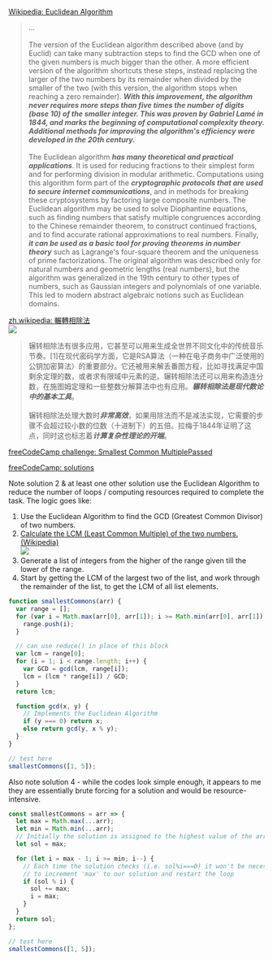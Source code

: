 [Wikipedia: Euclidean Algorithm](https://en.wikipedia.org/wiki/Euclidean_algorithm)
>...\
\
The version of the Euclidean algorithm described above (and by Euclid) can take many subtraction steps to find the GCD when one of the given numbers is much bigger than the other. A more efficient version of the algorithm shortcuts these steps, instead replacing the larger of the two numbers by its remainder when divided by the smaller of the two (with this version, the algorithm stops when reaching a zero remainder). ***With this improvement, the algorithm never requires more steps than five times the number of digits (base 10) of the smaller integer. This was proven by Gabriel Lamé in 1844, and marks the beginning of computational complexity theory. Additional methods for improving the algorithm's efficiency were developed in the 20th century.***\
\
The Euclidean algorithm ***has many theoretical and practical applications***. It is used for reducing fractions to their simplest form and for performing division in modular arithmetic. Computations using this algorithm form part of the ***cryptographic protocols that are used to secure internet communications***, and in methods for breaking these cryptosystems by factoring large composite numbers. The Euclidean algorithm may be used to solve Diophantine equations, such as finding numbers that satisfy multiple congruences according to the Chinese remainder theorem, to construct continued fractions, and to find accurate rational approximations to real numbers. Finally, ***it can be used as a basic tool for proving theorems in number theory*** such as Lagrange's four-square theorem and the uniqueness of prime factorizations. The original algorithm was described only for natural numbers and geometric lengths (real numbers), but the algorithm was generalized in the 19th century to other types of numbers, such as Gaussian integers and polynomials of one variable. This led to modern abstract algebraic notions such as Euclidean domains.


[zh.wikipedia: 輾轉相除法](https://zh.wikipedia.org/wiki/%E8%BC%BE%E8%BD%89%E7%9B%B8%E9%99%A4%E6%B3%95)\
![](https://upload.wikimedia.org/wikipedia/commons/e/e2/Euclidean_algorithm_252_105_animation_flipped.gif)
>辗转相除法有很多应用，它甚至可以用来生成全世界不同文化中的传统音乐节奏。[1]在现代密码学方面，它是RSA算法（一种在电子商务中广泛使用的公钥加密算法）的重要部分。它还被用来解丢番图方程，比如寻找满足中国剩余定理的数，或者求有限域中元素的逆。辗转相除法还可以用来构造连分数，在施图姆定理和一些整数分解算法中也有应用。***辗转相除法是现代数论中的基本工具***。\
\
辗转相除法处理大数时***非常高效***，如果用除法而不是减法实现，它需要的步骤不会超过较小数的位数（十进制下）的五倍。拉梅于1844年证明了这点，同时这也标志着***计算复杂性理论的开端***。


[freeCodeCamp challenge: Smallest Common MultiplePassed](https://www.freecodecamp.org/learn/javascript-algorithms-and-data-structures/intermediate-algorithm-scripting/smallest-common-multiple)

[freeCodeCamp: solutions](https://forum.freecodecamp.org/t/freecodecamp-challenge-guide-smallest-common-multiple/16075)

Note solution 2 & at least one other solution use the Euclidean Algorithm to reduce the number of loops / computing resources required to complete the task. The logic goes like:
1. Use the Euclidean Algorithm to find the GCD (Greatest Common Divisor) of two numbers.
1. [Calculate the LCM (Least Common Multiple) of the two numbers. (Wikipedia)](https://en.wikipedia.org/wiki/Least_common_multiple#Using_the_greatest_common_divisor)\
![](https://wikimedia.org/api/rest_v1/media/math/render/svg/d5722b8e2574f2ffbb929208d3a4b98fd2a0f7ff)
1. Generate a list of integers from the higher of the range given till the lower of the range. 
1. Start by getting the LCM of the largest two of the list, and work through the remainder of the list, to get the LCM of all list elements.


```js
function smallestCommons(arr) {
  var range = [];
  for (var i = Math.max(arr[0], arr[1]); i >= Math.min(arr[0], arr[1]); i--) {
    range.push(i);
  }

  // can use reduce() in place of this block
  var lcm = range[0];
  for (i = 1; i < range.length; i++) {
    var GCD = gcd(lcm, range[i]);
    lcm = (lcm * range[i]) / GCD;
  }
  return lcm;

  function gcd(x, y) {
    // Implements the Euclidean Algorithm
    if (y === 0) return x;
    else return gcd(y, x % y);
  }
}

// test here
smallestCommons([1, 5]);
```

Also note solution 4 - while the codes look simple enough, it appears to me they are essentially brute forcing for a solution and would be resource-intensive.
```js
const smallestCommons = arr => {
  let max = Math.max(...arr);
  let min = Math.min(...arr);
  // Initially the solution is assigned to the highest value of the array
  let sol = max;

  for (let i = max - 1; i >= min; i--) {
    // Each time the solution checks (i.e. sol%i===0) it won't be necessary
    // to increment 'max' to our solution and restart the loop
    if (sol % i) {
      sol += max;
      i = max;
    }
  }
  return sol;
};

// test here
smallestCommons([1, 5]);
```
